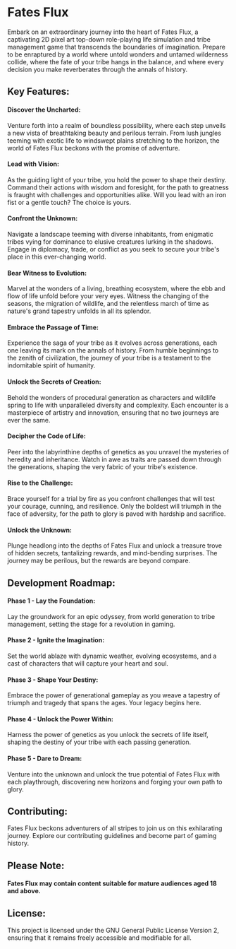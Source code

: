 # Fates Flux

Embark on an extraordinary journey into the heart of Fates Flux, a captivating 2D pixel art top-down role-playing life simulation and tribe management game that transcends the boundaries of imagination. Prepare to be enraptured by a world where untold wonders and untamed wilderness collide, where the fate of your tribe hangs in the balance, and where every decision you make reverberates through the annals of history.

## Key Features:

#### Discover the Uncharted: 
Venture forth into a realm of boundless possibility, where each step unveils a new vista of breathtaking beauty and perilous terrain. From lush jungles teeming with exotic life to windswept plains stretching to the horizon, the world of Fates Flux beckons with the promise of adventure.
#### Lead with Vision: 
As the guiding light of your tribe, you hold the power to shape their destiny. Command their actions with wisdom and foresight, for the path to greatness is fraught with challenges and opportunities alike. Will you lead with an iron fist or a gentle touch? The choice is yours.
#### Confront the Unknown: 
Navigate a landscape teeming with diverse inhabitants, from enigmatic tribes vying for dominance to elusive creatures lurking in the shadows. Engage in diplomacy, trade, or conflict as you seek to secure your tribe's place in this ever-changing world.
#### Bear Witness to Evolution: 
Marvel at the wonders of a living, breathing ecosystem, where the ebb and flow of life unfold before your very eyes. Witness the changing of the seasons, the migration of wildlife, and the relentless march of time as nature's grand tapestry unfolds in all its splendor.
#### Embrace the Passage of Time: 
Experience the saga of your tribe as it evolves across generations, each one leaving its mark on the annals of history. From humble beginnings to the zenith of civilization, the journey of your tribe is a testament to the indomitable spirit of humanity.
#### Unlock the Secrets of Creation: 
Behold the wonders of procedural generation as characters and wildlife spring to life with unparalleled diversity and complexity. Each encounter is a masterpiece of artistry and innovation, ensuring that no two journeys are ever the same.
#### Decipher the Code of Life: 
Peer into the labyrinthine depths of genetics as you unravel the mysteries of heredity and inheritance. Watch in awe as traits are passed down through the generations, shaping the very fabric of your tribe's existence.
#### Rise to the Challenge: 
Brace yourself for a trial by fire as you confront challenges that will test your courage, cunning, and resilience. Only the boldest will triumph in the face of adversity, for the path to glory is paved with hardship and sacrifice.
#### Unlock the Unknown: 
Plunge headlong into the depths of Fates Flux and unlock a treasure trove of hidden secrets, tantalizing rewards, and mind-bending surprises. The journey may be perilous, but the rewards are beyond compare.

## Development Roadmap:

#### Phase 1 - Lay the Foundation: 
Lay the groundwork for an epic odyssey, from world generation to tribe management, setting the stage for a revolution in gaming.
#### Phase 2 - Ignite the Imagination: 
Set the world ablaze with dynamic weather, evolving ecosystems, and a cast of characters that will capture your heart and soul.
#### Phase 3 - Shape Your Destiny: 
Embrace the power of generational gameplay as you weave a tapestry of triumph and tragedy that spans the ages. Your legacy begins here.
#### Phase 4 - Unlock the Power Within: 
Harness the power of genetics as you unlock the secrets of life itself, shaping the destiny of your tribe with each passing generation.
#### Phase 5 - Dare to Dream: 
Venture into the unknown and unlock the true potential of Fates Flux with each playthrough, discovering new horizons and forging your own path to glory.

## Contributing:

Fates Flux beckons adventurers of all stripes to join us on this exhilarating journey. Explore our contributing guidelines and become part of gaming history.

## Please Note:
#### Fates Flux may contain content suitable for mature audiences aged 18 and above.

## License:
This project is licensed under the GNU General Public License Version 2, ensuring that it remains freely accessible and modifiable for all.
